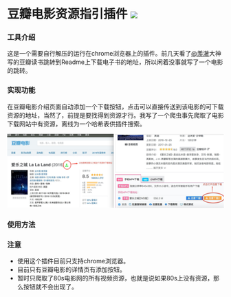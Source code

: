 # 豆瓣电影资源指引插件  ![](https://camo.githubusercontent.com/3f7996bf7bd441deb7199c498aaa835164dee8da/68747470733a2f2f696d672e736869656c64732e696f2f6475622f6c2f766962652d642e737667)

### 工具介绍
这是一个需要自行解压的运行在chrome浏览器上的插件。前几天看了[@羡澈](http://zhangwenli.com/blog/2014/09/01/readfree-chrome-extension/)大神写的豆瓣读书跳转到Readme上下载电子书的地址，所以闲着没事就写了一个电影的跳转。
### 实现功能
在豆瓣电影介绍页面自动添加一个下载按钮，点击可以直接传送到该电影的可下载资源的地址，当然了，前提是要找得到资源才行。我写了一个爬虫事先爬取了电影下载网站中有资源，离线为一个哈希表供插件搜索。

![](./plugin/images/2.jpeg)

### 使用方法


### 注意
- 使用这个插件目前只支持chrome浏览器。
- 目前只有豆瓣电影的详情页有添加按钮。
- 暂时只爬取了80s电影网的所有视频资源，也就是说如果80s上没有资源，那么按钮就不会出现了。
